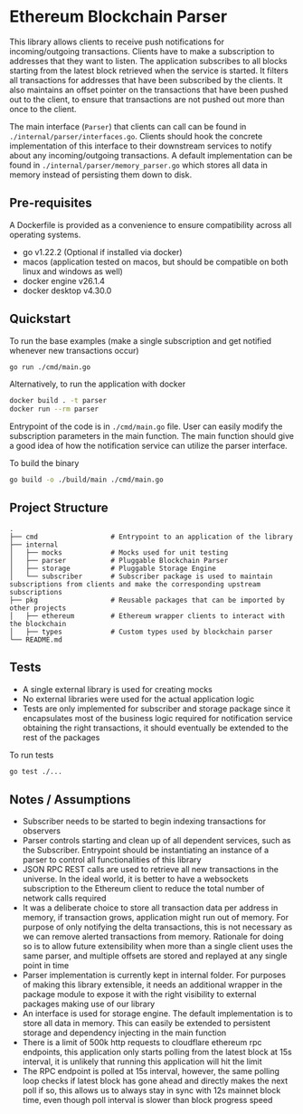 # Ethereum Blockchain Parser
This library allows clients to receive push notifications for incoming/outgoing transactions. Clients have to make a subscription to addresses that they want to listen. The application subscribes to all blocks starting from the latest block retrieved when the service is started. It filters all transactions for addresses that have been subscribed by the clients. It also maintains an offset pointer on the transactions that have been pushed out to the client, to ensure that transactions are not pushed out more than once to the client.

The main interface (`Parser`) that clients can call can be found in `./internal/parser/interfaces.go`. Clients should hook the concrete implementation of this interface to their downstream services to notify about any incoming/outgoing transactions. A default implementation can be found in `./internal/parser/memory_parser.go` which stores all data in memory instead of persisting them down to disk.

## Pre-requisites
A Dockerfile is provided as a convenience to ensure compatibility across all operating systems.

- go v1.22.2 (Optional if installed via docker)
- macos (application tested on macos, but should be compatible on both linux and windows as well)
- docker engine v26.1.4
- docker desktop v4.30.0

## Quickstart
To run the base examples (make a single subscription and get notified whenever new transactions occur)
```sh
go run ./cmd/main.go
```

Alternatively, to run the application with docker
```sh
docker build . -t parser
docker run --rm parser
```

Entrypoint of the code is in `./cmd/main.go` file. User can easily modify the subscription parameters in the main function. The main function should give a good idea of how the notification service can utilize the parser interface. 

To build the binary
```sh
go build -o ./build/main ./cmd/main.go
```

## Project Structure
    .
    ├── cmd                  # Entrypoint to an application of the library
    ├── internal             
    │   ├── mocks            # Mocks used for unit testing
    │   ├── parser           # Pluggable Blockchain Parser
    │   ├── storage          # Pluggable Storage Engine
    │   └── subscriber       # Subscriber package is used to maintain subscriptions from clients and make the corresponding upstream subscriptions
    ├── pkg                  # Reusable packages that can be imported by other projects
    │   ├── ethereum         # Ethereum wrapper clients to interact with the blockchain
    │   ├── types            # Custom types used by blockchain parser
    └── README.md

## Tests
- A single external library is used for creating mocks
- No external libraries were used for the actual application logic
- Tests are only implemented for subscriber and storage package since it encapsulates most of the business logic required for notification service obtaining the right transactions, it should eventually be extended to the rest of the packages

To run tests
```sh
go test ./...
```

## Notes / Assumptions
- Subscriber needs to be started to begin indexing transactions for observers
- Parser controls starting and clean up of all dependent services, such as the Subscriber. Entrypoint should be instantiating an instance of a parser to control all functionalities of this library
- JSON RPC REST calls are used to retrieve all new transactions in the universe. In the ideal world, it is better to have a websockets subscription to the Ethereum client to reduce the total number of network calls required
- It was a deliberate choice to store all transaction data per address in memory, if transaction grows, application might run out of memory. For purpose of only notifying the delta transactions, this is not necessary as we can remove alerted transactions from memory. Rationale for doing so is to allow future extensibility when more than a single client uses the same parser, and multiple offsets are stored and replayed at any single point in time
- Parser implementation is currently kept in internal folder. For purposes of making this library extensible, it needs an additional wrapper in the package module to expose it with the right visibility to external packages making use of our library
- An interface is used for storage engine. The default implementation is to store all data in memory. This can easily be extended to persistent storage and dependency injecting in the main function
- There is a limit of 500k http requests to cloudflare ethereum rpc endpoints, this application only starts polling from the latest block at 15s interval, it is unlikely that running this application will hit the limit
- The RPC endpoint is polled at 15s interval, however, the same polling loop checks if latest block has gone ahead and directly makes the next poll if so, this allows us to always stay in sync with 12s mainnet block time, even though poll interval is slower than block progress speed